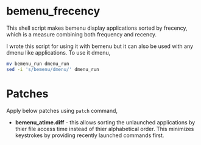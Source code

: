 # bemenu_frecency
This shell script makes bemenu display applications sorted by frecency, which is a measure combining both frequency and recency. 

I wrote this script for using it with bemenu but it can also be used with any dmenu like applications. To use it dmenu,
``` sh
mv bemenu_run dmenu_run
sed -i 's/bemenu/dmenu/' dmenu_run
```

# Patches
Apply below patches using `patch` command, 
- **bemenu_atime.diff** - this allows sorting the unlaunched applications by thier file access time instead of thier alphabetical order. This minimizes keystrokes by providing recently launched commands first.
